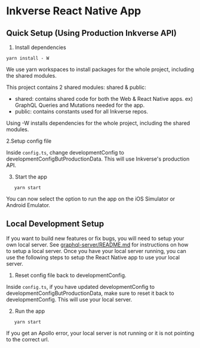 # Inkverse React Native App

## Quick Setup (Using Production Inkverse API)

1. Install dependencies

```
yarn install - W
```

We use yarn workspaces to install packages for the whole project, including the shared modules.

This project contains 2 shared modules: shared & public:
- shared: contains shared code for both the Web & React Native apps. ex) GraphQL Queries and Mutations needed for the app.
- public: contains constants used for all Inkverse repos.

Using -W installs dependencies for the whole project, including the shared modules.

2.Setup config file

Inside `config.ts`, change developmentConfig to developmentConfigButProductionData. This will use Inkverse's production API.


3. Start the app

```
   yarn start
```

You can now select the option to run the app on the iOS Simulator or Android Emulator.

## Local Development Setup

If you want to build new features or fix bugs, you will need to setup your own local server. See [graphql-server/README.md](https://github.com/taddyorg/inkverse-graphql-server) for instructions on how to setup a local server. Once you have your local server running, you can use the following steps to setup the React Native app to use your local server.

1. Reset config file back to developmentConfig.

Inside `config.ts`, if you have updated developmentConfig to developmentConfigButProductionData, make sure to reset it back to developmentConfig. This will use your local server.

2. Run the app

```
   yarn start
```

If you get an Apollo error, your local server is not running or it is not pointing to the correct url.
